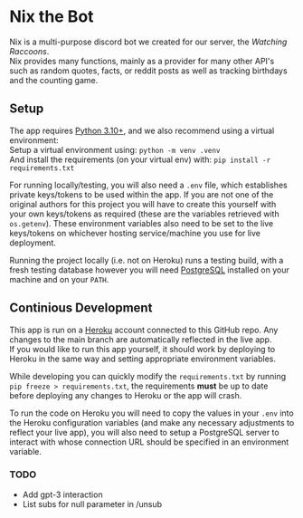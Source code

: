 # Nix the Bot


Nix is a multi-purpose discord bot we created for our server, the *Watching Raccoons*.  
Nix provides many functions, mainly as a provider for many other API's such as random quotes, facts, or reddit posts as well as tracking birthdays and the counting game.

## Setup

The app requires [Python 3.10+](https://www.python.org/downloads/), and we also recommend using a virtual environment:  
Setup a virtual environment using: `python -m venv .venv`  
And install the requirements (on your virtual env) with: `pip install -r requirements.txt`  

For running locally/testing, you will also need a `.env` file, which establishes private keys/tokens to be used within the app. If you are not one of the original authors for this project you will have to create this yourself with your own keys/tokens as required (these are the variables retrieved with `os.getenv`). These environment variables also need to be set to the live keys/tokens on whichever hosting service/machine you use for live deployment.

Running the project locally (i.e. not on Heroku) runs a testing build, with a fresh testing database however you will need [PostgreSQL](https://www.postgresql.org/download/) installed on your machine and on your `PATH`.

## Continious Development

This app is run on a [Heroku](https://www.heroku.com/) account connected to this GitHub repo. Any changes to the main branch are automatically reflected in the live app.  
If you would like to run this app yourself, it should work by deploying to Heroku in the same way and setting appropriate environment variables.  

While developing you can quickly modify the `requirements.txt` by running `pip freeze > requirements.txt`, the requirements **must** be up to date before deploying any changes to Heroku or the app will crash.

To run the code on Heroku you will need to copy the values in your `.env` into the Heroku configuration variables (and make any necessary adjustments to reflect your live app), you will also need to setup a PostgreSQL server to interact with whose connection URL should be specified in an environment variable.

### TODO

- Add gpt-3 interaction
- List subs for null parameter in /unsub